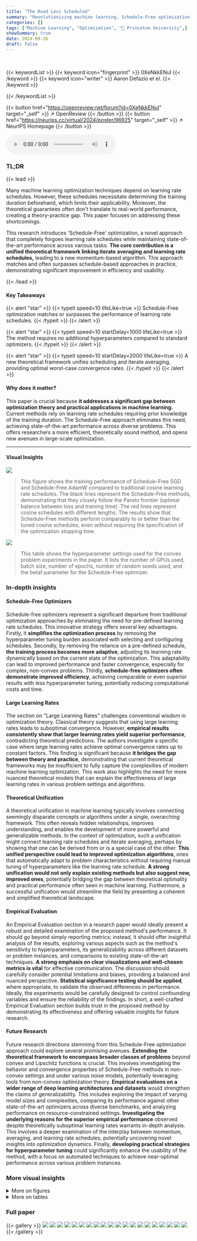 ```yaml
---
title: "The Road Less Scheduled"
summary: "Revolutionizing machine learning, Schedule-Free optimization achieves state-of-the-art results without needing learning rate schedules, simplifying training and improving efficiency."
categories: []
tags: ["Machine Learning", "Optimization", "🏢 Princeton University",]
showSummary: true
date: 2024-09-26
draft: false
---
```


<br>

{{< keywordList >}}
{{< keyword icon="fingerprint" >}} 0XeNkkENuI {{< /keyword >}}
{{< keyword icon="writer" >}} Aaron Defazio et el. {{< /keyword >}}
 
{{< /keywordList >}}

{{< button href="https://openreview.net/forum?id=0XeNkkENuI" target="_self" >}}
↗ OpenReview
{{< /button >}}
{{< button href="https://neurips.cc/virtual/2024/poster/96925" target="_self" >}}
↗ NeurIPS Homepage
{{< /button >}}


<audio controls>
    <source src="https://ai-paper-reviewer.com/0XeNkkENuI/podcast.wav" type="audio/wav">
    Your browser does not support the audio element.
</audio>


### TL;DR


{{< lead >}}

Many machine learning optimization techniques depend on learning rate schedules.  However, these schedules necessitate determining the training duration beforehand, which limits their applicability. Moreover, the theoretical guarantees often don't translate to real-world performance, creating a theory-practice gap. This paper focuses on addressing these shortcomings.

This research introduces 'Schedule-Free' optimization, a novel approach that completely forgoes learning rate schedules while maintaining state-of-the-art performance across various tasks.  **The core contribution is a unified theoretical framework linking iterate averaging and learning rate schedules,** leading to a new momentum-based algorithm.  This approach matches and often surpasses schedule-based approaches in practice, demonstrating significant improvement in efficiency and usability.

{{< /lead >}}


#### Key Takeaways

{{< alert "star" >}}
{{< typeit speed=10 lifeLike=true >}} Schedule-Free optimization matches or surpasses the performance of learning rate schedules. {{< /typeit >}}
{{< /alert >}}

{{< alert "star" >}}
{{< typeit speed=10 startDelay=1000 lifeLike=true >}} The method requires no additional hyperparameters compared to standard optimizers. {{< /typeit >}}
{{< /alert >}}

{{< alert "star" >}}
{{< typeit speed=10 startDelay=2000 lifeLike=true >}} A new theoretical framework unifies scheduling and iterate averaging, providing optimal worst-case convergence rates. {{< /typeit >}}
{{< /alert >}}

#### Why does it matter?
This paper is crucial because **it addresses a significant gap between optimization theory and practical applications in machine learning.**  Current methods rely on learning rate schedules requiring prior knowledge of the training duration. The Schedule-Free approach eliminates this need, achieving state-of-the-art performance across diverse problems. This offers researchers a more efficient, theoretically sound method, and opens new avenues in large-scale optimization.

------
#### Visual Insights



![](https://ai-paper-reviewer.com/0XeNkkENuI/figures_1_1.jpg)

> This figure shows the training performance of Schedule-Free SGD and Schedule-Free AdamW compared to traditional cosine learning rate schedules.  The black lines represent the Schedule-Free methods, demonstrating that they closely follow the Pareto frontier (optimal balance between loss and training time).  The red lines represent cosine schedules with different lengths. The results show that Schedule-Free methods perform comparably to or better than the tuned cosine schedules, even without requiring the specification of the optimization stopping time.





![](https://ai-paper-reviewer.com/0XeNkkENuI/tables_25_1.jpg)

> This table shows the hyperparameter settings used for the convex problem experiments in the paper.  It lists the number of GPUs used, batch size, number of epochs, number of random seeds used, and the beta1 parameter for the Schedule-Free optimizer.





### In-depth insights


#### Schedule-Free Optimizers
Schedule-free optimizers represent a significant departure from traditional optimization approaches by eliminating the need for pre-defined learning rate schedules.  This innovative strategy offers several key advantages. Firstly, it **simplifies the optimization process** by removing the hyperparameter tuning burden associated with selecting and configuring schedules. Secondly, by removing the reliance on a pre-defined schedule, **the training process becomes more adaptive**, adjusting its learning rate dynamically based on the current state of the optimization.  This adaptability can lead to improved performance and faster convergence, especially for complex, non-convex problems. Thirdly, **schedule-free optimizers often demonstrate improved efficiency**, achieving comparable or even superior results with less hyperparameter tuning, potentially reducing computational costs and time.

#### Large Learning Rates
The section on "Large Learning Rates" challenges conventional wisdom in optimization theory.  Classical theory suggests that using large learning rates leads to suboptimal convergence. However, **empirical results consistently show that larger learning rates yield superior performance**, contradicting theoretical predictions.  The authors investigate a specific case where large learning rates achieve optimal convergence rates up to constant factors.  This finding is significant because **it bridges the gap between theory and practice**, demonstrating that current theoretical frameworks may be insufficient to fully capture the complexities of modern machine learning optimization.  This work also highlights the need for more nuanced theoretical models that can explain the effectiveness of large learning rates in various problem settings and algorithms.

#### Theoretical Unification
A theoretical unification in machine learning typically involves connecting seemingly disparate concepts or algorithms under a single, overarching framework.  This often reveals hidden relationships, improves understanding, and enables the development of more powerful and generalizable methods.  In the context of optimization, such a unification might connect learning rate schedules and iterate averaging, perhaps by showing that one can be derived from or is a special case of the other.  **This unified perspective could lead to improved optimization algorithms**, ones that automatically adapt to problem characteristics without requiring manual tuning of hyperparameters like the learning rate schedule.  **A strong unification would not only explain existing methods but also suggest new, improved ones**, potentially bridging the gap between theoretical optimality and practical performance often seen in machine learning.  Furthermore, a successful unification would streamline the field by presenting a coherent and simplified theoretical landscape.

#### Empirical Evaluation
An Empirical Evaluation section in a research paper would ideally present a robust and detailed examination of the proposed method's performance.  It should go beyond simply reporting metrics; instead, it should offer insightful analysis of the results, exploring various aspects such as the method's sensitivity to hyperparameters, its generalizability across different datasets or problem instances, and comparisons to existing state-of-the-art techniques.  **A strong emphasis on clear visualizations and well-chosen metrics is vital** for effective communication. The discussion should carefully consider potential limitations and biases, providing a balanced and nuanced perspective.  **Statistical significance testing should be applied**, where appropriate, to validate the observed differences in performance. Ideally, the experiments would be carefully designed to control confounding variables and ensure the reliability of the findings.  In short, a well-crafted Empirical Evaluation section builds trust in the proposed method by demonstrating its effectiveness and offering valuable insights for future research.

#### Future Research
Future research directions stemming from this Schedule-Free optimization approach could explore several promising avenues.  **Extending the theoretical framework to encompass broader classes of problems** beyond convex and Lipschitz functions is crucial.  This involves investigating the behavior and convergence properties of Schedule-Free methods in non-convex settings and under various noise models, potentially leveraging tools from non-convex optimization theory.  **Empirical evaluations on a wider range of deep learning architectures and datasets** would strengthen the claims of generalizability.  This includes exploring the impact of varying model sizes and complexities, comparing its performance against other state-of-the-art optimizers across diverse benchmarks, and analyzing performance on resource-constrained settings.  **Investigating the underlying reasons for the superior empirical performance** observed despite theoretically suboptimal learning rates warrants in-depth analysis.  This involves a deeper examination of the interplay between momentum, averaging, and learning rate schedules, potentially uncovering novel insights into optimization dynamics. Finally, **developing practical strategies for hyperparameter tuning** could significantly enhance the usability of the method, with a focus on automated techniques to achieve near-optimal performance across various problem instances.


### More visual insights

<details>
<summary>More on figures
</summary>


![](https://ai-paper-reviewer.com/0XeNkkENuI/figures_2_1.jpg)

> This figure shows the performance of Schedule-Free SGD and Schedule-Free AdamW compared to cosine learning rate schedules.  Both Schedule-Free methods track the Pareto frontier (optimal balance between training time and loss) closely.  In both the left and right panels, the Schedule-Free method matches or surpasses the performance of the cosine schedules.


![](https://ai-paper-reviewer.com/0XeNkkENuI/figures_2_2.jpg)

> The figure is a heatmap showing the minimal loss achieved as a function of the two parameters β (momentum parameter) and γ (learning rate). The x-axis represents different values of γ, and the y-axis represents different values of β. The color of each cell in the heatmap indicates the minimal loss achieved for the given values of β and γ. The heatmap reveals that when the learning rate γ is small, the value of β has little effect on the convergence of the algorithm. However, when γ is large, choosing β < 1 becomes crucial for achieving convergence.


![](https://ai-paper-reviewer.com/0XeNkkENuI/figures_7_1.jpg)

> This figure presents the results of deep learning experiments comparing the performance of Schedule-Free methods against traditional cosine learning rate schedules and step-wise schedules across various benchmark datasets and architectures.  The results demonstrate that Schedule-Free methods consistently match or exceed the performance of the other methods, highlighting the efficacy of the proposed approach. The datasets include CIFAR-10, CIFAR-100, SVHN, ImageNet, IWSLT14, fastMRI, Criteo Kaggle, and OpenWebText.  The architectures range from relatively simple convolutional neural networks to complex Transformers.


![](https://ai-paper-reviewer.com/0XeNkkENuI/figures_8_1.jpg)

> This figure compares the performance of Schedule-Free AdamW against the NAdamW baseline in the MLCommons AlgoPerf Algorithmic Efficiency Challenge Self-Tuning track.  The figure presents normalized test metrics (y-axis) against normalized time (x-axis) across eight different deep learning tasks: WMT, ViT, fastMRI, Librispeech Conformer, OGBG, Criteo1TB, Librispeech Deepspeech. Each task is presented as a separate subplot. The black lines represent the performance of Schedule-Free AdamW across ten different random seeds. The red dotted line shows the NAdamW baseline. The results indicate that Schedule-Free AdamW generally matches or exceeds the performance of the NAdamW baseline across various tasks.


![](https://ai-paper-reviewer.com/0XeNkkENuI/figures_9_1.jpg)

> This figure compares the performance of Schedule-Free methods against cosine learning rate schedules and step-wise schedules on various deep learning tasks.  The results show that Schedule-Free methods closely track the Pareto frontier of loss vs. training time, often matching or exceeding the performance of tuned schedules across a range of problems, including image classification, translation, and natural language processing.


![](https://ai-paper-reviewer.com/0XeNkkENuI/figures_9_2.jpg)

> The figure shows the impact of different momentum values (β) on the convergence of the Schedule-Free method. It uses ImageNet ResNet-50 training for 200 epochs with a fixed learning rate of 1.5.  The results indicate that the optimal momentum value (β=0.9) remains consistent across different training durations, demonstrating the time-horizon independence of this hyperparameter in Schedule-Free learning.


![](https://ai-paper-reviewer.com/0XeNkkENuI/figures_29_1.jpg)

> This figure shows the results of stochastic logistic regression experiments, comparing the performance of Polyak averaging, primal averaging, Schedule-Free, and a linear decay schedule across twelve different datasets.  Each subplot represents a dataset and shows the accuracy over epochs for each method.  The results visually demonstrate the superior performance of the Schedule-Free approach across several datasets.


![](https://ai-paper-reviewer.com/0XeNkkENuI/figures_30_1.jpg)

> This figure compares the performance of Polyak averaging, primal averaging, and the Schedule-Free method on various deep learning tasks.  Each subplot shows the test accuracy or loss over epochs for a specific task. The results demonstrate that the Schedule-Free method generally matches or exceeds the performance of the other averaging methods, indicating its effectiveness across diverse machine learning problems.


![](https://ai-paper-reviewer.com/0XeNkkENuI/figures_31_1.jpg)

> The figure shows the performance comparison of Schedule-Free methods against cosine learning rate schedules and step-wise schedules on various deep learning tasks, including CIFAR-10, CIFAR-100, SVHN, ImageNet, IWSLT14, fastMRI, Criteo DLRM, and OpenWebText.  The results demonstrate that Schedule-Free methods closely track the Pareto frontier of loss versus training time and often outperform tuned schedules.


</details>




<details>
<summary>More on tables
</summary>


![](https://ai-paper-reviewer.com/0XeNkkENuI/tables_25_2.jpg)
> This table presents the hyperparameter settings used in the convex experiments.  It shows the values used for the decay, optimizer, and beta parameters (β1 and β2).  These parameters are crucial components of the optimization algorithms used in the paper, and their settings influence the performance and convergence.

![](https://ai-paper-reviewer.com/0XeNkkENuI/tables_25_3.jpg)
> This table presents the results of deep learning experiments comparing Schedule-Free AdamW against the baseline methods and cosine schedule for various tasks like CIFAR-10, CIFAR-100, SVHN, ImageNet, IWSLT14, fastMRI, Criteo, and OpenWebText. It demonstrates that Schedule-Free methods often outperforms other methods in terms of test accuracy or loss.

![](https://ai-paper-reviewer.com/0XeNkkENuI/tables_25_4.jpg)
> This table shows the hyperparameters used for the CIFAR-100 experiment.  It includes architectural details (DenseNet), training parameters (epochs, GPUs, batch size, warmup percentage), optimization settings (Schedule-Free β, learning rates for both Schedule-Free and Cosine approaches, decay, momentum), and other details like the number of seeds used.

![](https://ai-paper-reviewer.com/0XeNkkENuI/tables_25_5.jpg)
> This table compares the sensitivity of learning rate for Schedule-Free training and cosine schedule training on the ImageNet dataset using ResNet-50 architecture.  It shows the test accuracy obtained at different learning rates (0.5, 1.0, 1.5, 3.0, 5.0) for both approaches over 200 epochs.  The results highlight that schedule-free training displays a broader range of optimal learning rates, indicating robustness and less sensitivity to hyperparameter tuning.

![](https://ai-paper-reviewer.com/0XeNkkENuI/tables_26_1.jpg)
> This table compares the sensitivity of the learning rate (LR) for Schedule-Free training and cosine schedule training. It shows how different learning rates affect the performance of both methods. The comparison is important for understanding how the hyperparameters of the two methods affect their performance.

![](https://ai-paper-reviewer.com/0XeNkkENuI/tables_26_2.jpg)
> This table compares the sensitivity of Schedule-Free and Cosine training methods to different learning rates.  It shows how the test accuracy changes for both methods with variations in the learning rate across several epochs, illustrating the relative robustness and optimal learning rate ranges for each approach.

![](https://ai-paper-reviewer.com/0XeNkkENuI/tables_26_3.jpg)
> This figure compares the performance of Schedule-Free AdamW against a target-setting NAdamW baseline across various tasks in the MLCommons AlgoPerf Algorithmic Efficiency Challenge Self-Tuning track.  The plots show the normalized test metric (y-axis) against normalized time (x-axis) for each task, illustrating the relative performance of both algorithms in terms of achieving target metrics within a given timeframe.

![](https://ai-paper-reviewer.com/0XeNkkENuI/tables_27_1.jpg)
> This table shows the sensitivity analysis of learning rate for both the Schedule-Free training and cosine schedule training on ImageNet dataset. The results are presented in terms of test accuracy with respect to various learning rates.  The data demonstrates the performance of both methods across a range of learning rates, highlighting the relative robustness and effectiveness of each approach.

![](https://ai-paper-reviewer.com/0XeNkkENuI/tables_27_2.jpg)
> This figure shows the sensitivity of Schedule-Free SGD performance on ImageNet to different momentum values (β).  The experiment uses a fixed learning rate of 1.5 and trains for 200 epochs. It demonstrates that the optimal momentum parameter is consistent across various training durations, indicating that it is not implicitly dependent on the training horizon.

![](https://ai-paper-reviewer.com/0XeNkkENuI/tables_27_3.jpg)
> This table shows the hyperparameter settings used for the MRI experiment.  It lists the architecture, epochs, GPUs used, batch size per GPU, acceleration factor, baseline schedule, baseline learning rate, beta2 value, low frequency lines, mask type, seeds, decay, baseline beta1, Schedule-Free learning rate, and Schedule-Free beta values.

![](https://ai-paper-reviewer.com/0XeNkkENuI/tables_28_1.jpg)
> This table shows the hyperparameter settings used for the Schedule-Free AdamW submission to the MLCommons AlgoPerf Algorithmic Efficiency Challenge Self-Tuning track.  It lists the values for learning rate, one-minus Beta1, Beta2 (default), weight decay (default), dropout rate, warmup percentage, label smoothing, and polynomial in ct average.

![](https://ai-paper-reviewer.com/0XeNkkENuI/tables_28_2.jpg)
> This table lists the hyper-parameters used for the Schedule-Free AdamW submission to the MLCommons 2024 AlgoPerf Algorithmic Efficiency Challenge Self-Tuning track.  The self-tuning track required that a single set of hyper-parameters be used for all problems, making the choice of good defaults especially important.  The hyper-parameters listed represent a good default configuration for a broad range of deep learning problems.

</details>




### Full paper

{{< gallery >}}
<img src="https://ai-paper-reviewer.com/0XeNkkENuI/1.png" class="grid-w50 md:grid-w33 xl:grid-w25" />
<img src="https://ai-paper-reviewer.com/0XeNkkENuI/2.png" class="grid-w50 md:grid-w33 xl:grid-w25" />
<img src="https://ai-paper-reviewer.com/0XeNkkENuI/3.png" class="grid-w50 md:grid-w33 xl:grid-w25" />
<img src="https://ai-paper-reviewer.com/0XeNkkENuI/4.png" class="grid-w50 md:grid-w33 xl:grid-w25" />
<img src="https://ai-paper-reviewer.com/0XeNkkENuI/5.png" class="grid-w50 md:grid-w33 xl:grid-w25" />
<img src="https://ai-paper-reviewer.com/0XeNkkENuI/6.png" class="grid-w50 md:grid-w33 xl:grid-w25" />
<img src="https://ai-paper-reviewer.com/0XeNkkENuI/7.png" class="grid-w50 md:grid-w33 xl:grid-w25" />
<img src="https://ai-paper-reviewer.com/0XeNkkENuI/8.png" class="grid-w50 md:grid-w33 xl:grid-w25" />
<img src="https://ai-paper-reviewer.com/0XeNkkENuI/9.png" class="grid-w50 md:grid-w33 xl:grid-w25" />
<img src="https://ai-paper-reviewer.com/0XeNkkENuI/10.png" class="grid-w50 md:grid-w33 xl:grid-w25" />
<img src="https://ai-paper-reviewer.com/0XeNkkENuI/11.png" class="grid-w50 md:grid-w33 xl:grid-w25" />
<img src="https://ai-paper-reviewer.com/0XeNkkENuI/12.png" class="grid-w50 md:grid-w33 xl:grid-w25" />
<img src="https://ai-paper-reviewer.com/0XeNkkENuI/13.png" class="grid-w50 md:grid-w33 xl:grid-w25" />
<img src="https://ai-paper-reviewer.com/0XeNkkENuI/14.png" class="grid-w50 md:grid-w33 xl:grid-w25" />
<img src="https://ai-paper-reviewer.com/0XeNkkENuI/15.png" class="grid-w50 md:grid-w33 xl:grid-w25" />
<img src="https://ai-paper-reviewer.com/0XeNkkENuI/16.png" class="grid-w50 md:grid-w33 xl:grid-w25" />
<img src="https://ai-paper-reviewer.com/0XeNkkENuI/17.png" class="grid-w50 md:grid-w33 xl:grid-w25" />
<img src="https://ai-paper-reviewer.com/0XeNkkENuI/18.png" class="grid-w50 md:grid-w33 xl:grid-w25" />
<img src="https://ai-paper-reviewer.com/0XeNkkENuI/19.png" class="grid-w50 md:grid-w33 xl:grid-w25" />
<img src="https://ai-paper-reviewer.com/0XeNkkENuI/20.png" class="grid-w50 md:grid-w33 xl:grid-w25" />
{{< /gallery >}}